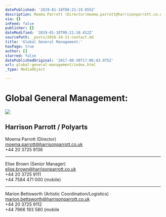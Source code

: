```yaml
---
datePublished: '2019-01-18T08:21:19.055Z'
description: Moema Parrott (Director)moema.parrott@harrisonparrott.co.uk+44 20 3725 9136
via: {}
inFeed: false
publisher: {}
dateModified: '2019-01-18T08:21:18.412Z'
sourcePath: _posts/2016-10-31-contact.md
title: 'Global General Management:'
hasPage: true
author: []
starred: false
datePublishedOriginal: '2017-08-30T17:06:43.975Z'
url: global-general-management/index.html
_type: MediaObject

---
```

# Global General Management:
![](https://the-grid-user-content.s3-us-west-2.amazonaws.com/3d4fc0a9-928a-496c-87a2-f523df8ccce8.jpg)

## Harrison Parrott / Polyarts

Moema Parrott (Director)  
moema.parrott@harrisonparrott.co.uk  
+44 20 3725 9136

---

Elise Brown (Senior Manager)  
elise.brown@harrisonparrott.co.uk  
+44 20 3725 9111  
+44 7584 471 000 (mobile)

---

Marion Bettsworth (Artistic Coordination/Logistics)  
marion.bettsworth@harrisonparrott.co.uk  
+44 20 3725 9112  
+44 7966 193 580 (mobile